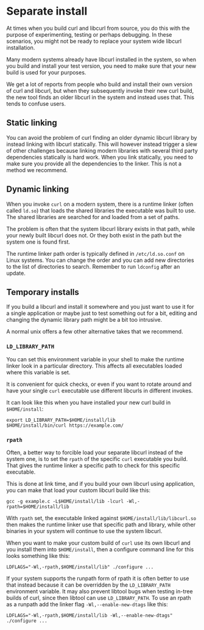 # Separate install

At times when you build curl and libcurl from source, you do this with the
purpose of experimenting, testing or perhaps debugging. In these scenarios,
you might not be ready to replace your system wide libcurl installation.

Many modern systems already have libcurl installed in the system, so when you
build and install your test version, you need to make sure that your new build
is used for your purposes.

We get a lot of reports from people who build and install their own version of
curl and libcurl, but when they subsequently invoke their new curl build, the
new tool finds an older libcurl in the system and instead uses that. This
tends to confuse users.

## Static linking

You can avoid the problem of curl finding an older dynamic libcurl library by
instead linking with libcurl statically. This will however instead trigger a
slew of other challenges because linking modern libraries with several third
party dependencies statically is hard work. When you link statically, you need
to make sure you provide all the dependencies to the linker. This is not a
method we recommend.

## Dynamic linking

When you invoke `curl` on a modern system, there is a runtime linker (often
called `ld.so`) that loads the shared libraries the executable was built to
use. The shared libraries are searched for and loaded from a set of paths.

The problem is often that the system libcurl library exists in that path,
while your newly built libcurl does not. Or they both exist in the path but
the system one is found first.

The runtime linker path order is typically defined in `/etc/ld.so.conf` on
Linux systems. You can change the order and you can add new directories to the
list of directories to search. Remember to run `ldconfig` after an update.

## Temporary installs

If you build a libcurl and install it somewhere and you just want to use it
for a single application or maybe just to test something out for a bit,
editing and changing the dynamic library path might be a bit too intrusive.

A normal unix offers a few other alternative takes that we recommend.

### `LD_LIBRARY_PATH`

You can set this environment variable in your shell to make the runtime
linker look in a particular directory. This affects all executables loaded
where this variable is set.

It is convenient for quick checks, or even if you want to rotate around and
have your single `curl` executable use different libcurls in different
invokes.

It can look like this when you have installed your new curl build in
`$HOME/install`:

    export LD_LIBRARY_PATH=$HOME/install/lib
    $HOME/install/bin/curl https://example.com/
    
### `rpath`

Often, a better way to forcible load your separate libcurl instead of the
system one, is to set the `rpath` of the specific `curl` executable you
build. That gives the runtime linker a specific path to check for this
specific executable.

This is done at link time, and if you build your own libcurl using
application, you can make that load your custom libcurl build like this:

    gcc -g example.c -L$HOME/install/lib -lcurl -Wl,-rpath=$HOME/install/lib

With `rpath` set, the executable linked against `$HOME/install/lib/libcurl.so`
then makes the runtime linker use that specific path and library, while other
binaries in your system will continue to use the system libcurl.

When you want to make your custom build of `curl` use its own libcurl and you
install them into `$HOME/install`, then a configure command line for this
looks something like this:

    LDFLAGS="-Wl,-rpath,$HOME/install/lib" ./configure ...

If your system supports the runpath form of rpath it is often better to use
that instead because it can be overridden by the `LD_LIBRARY_PATH` environment
variable. It may also prevent libtool bugs when testing in-tree builds of curl,
since then libtool can use `LD_LIBRARY_PATH`. To use an rpath as a runpath add
the linker flag `-Wl,--enable-new-dtags` like this:

    LDFLAGS="-Wl,-rpath,$HOME/install/lib -Wl,--enable-new-dtags" ./configure ...
